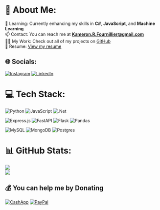 # 💫 About Me:
🌱 Learning: Currently enhancing my skills in **C#**, **JavaScript**, and **Machine Learning**<br>
📫 Contact: You can reach me at **Kameron.R.Fournillier@gmail.com**<br>
👨‍💻 My Work: Check out all of my projects on [GitHub](https://github.com/orgs/KamWittaK-Portfolio/repositories)<br>
📄 Resume: [View my resume](https://1drv.ms/b/s!AsBUe5mxOApLzWV-zH4YVzkIdHqb?e=kLALEi)


## 🌐 Socials:
[![Instagram](https://img.shields.io/badge/Instagram-%23E4405F.svg?logo=Instagram&logoColor=white)](https://instagram.com/kamwitta_k) [![LinkedIn](https://img.shields.io/badge/LinkedIn-%230077B5.svg?logo=linkedin&logoColor=white)](https://linkedin.com/in/kameronfournillier) 

# 💻 Tech Stack:
![Python](https://img.shields.io/badge/python-3670A0?style=for-the-badge&logo=python&logoColor=ffdd54) 
![JavaScript](https://img.shields.io/badge/javascript-%23323330.svg?style=for-the-badge&logo=javascript&logoColor=%23F7DF1E) 
![.Net](https://img.shields.io/badge/.NET-512BD4.svg?style=for-the-badge&logo=dotnet&logoColor=white)

![Express.js](https://img.shields.io/badge/express.js-%23404d59.svg?style=for-the-badge&logo=express&logoColor=%2361DAFB) 
![FastAPI](https://img.shields.io/badge/FastAPI-005571?style=for-the-badge&logo=fastapi) 
![Flask](https://img.shields.io/badge/flask-%23000.svg?style=for-the-badge&logo=flask&logoColor=white)
![Pandas](https://img.shields.io/badge/pandas-%23150458.svg?style=for-the-badge&logo=pandas&logoColor=white)

![MySQL](https://img.shields.io/badge/mysql-4479A1.svg?style=for-the-badge&logo=mysql&logoColor=white) 
![MongoDB](https://img.shields.io/badge/MongoDB-%234ea94b.svg?style=for-the-badge&logo=mongodb&logoColor=white) 
![Postgres](https://img.shields.io/badge/postgres-%23316192.svg?style=for-the-badge&logo=postgresql&logoColor=white) 


# 📊 GitHub Stats:
![](https://github-readme-stats.vercel.app/api/top-langs/?username=KamWittaK&theme=dark&hide_border=true&include_all_commits=false&count_private=false&layout=compact)<br>
[![](https://visitcount.itsvg.in/api?id=KamWittaK&icon=0&color=0)](https://visitcount.itsvg.in)


## 💰 You can help me by Donating
[![CashApp](https://img.shields.io/badge/Cash%20App-00C244.svg?style=for-the-badge&logo=Cash-App&logoColor=white)](https://cash.app/$Kamwittak1D)
[![PayPal](https://img.shields.io/badge/PayPal-00457C?style=for-the-badge&logo=paypal&logoColor=white)](https://paypal.me/kamwittak25) 
